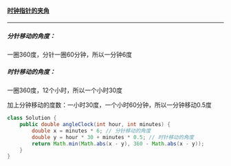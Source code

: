 #### <a href="https://leetcode.cn/problems/angle-between-hands-of-a-clock/">时钟指针的夹角</a>

---------

##### 分针移动的角度：

一圈360度，分针一圈60分钟，所以一分钟6度

##### 时针移动的角度：

一圈360度，12个小时，所以一个小时30度

加上分钟移动的度数：一小时30度，一个小时60分钟，所以一分钟移动0.5度

```java
class Solution {
    public double angleClock(int hour, int minutes) {
        double x = minutes * 6; // 分针移动的角度
        double y = hour * 30 + minutes * 0.5; // 时针移动的角度
        return Math.min(Math.abs(x - y), 360 - Math.abs(x - y));
    }
}
```

